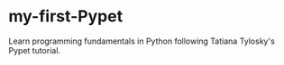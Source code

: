 # my-first-Pypet
Learn programming fundamentals in Python following Tatiana Tylosky's Pypet tutorial.
